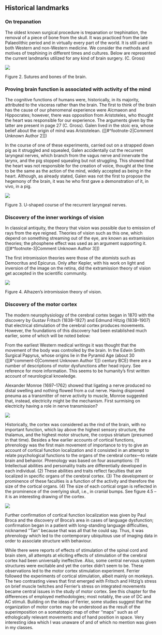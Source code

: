 ## Historical landmarks

### On trepanation

The oldest known surgical procedure is trepanation or trephination, the removal of a piece of bone from the skull. It was practiced from the late Palaeolithic period and in virtually every part of the world. It is still used in both Western and non-Western medicine. We consider the methods and motives of trephining in different times and cultures. Below are represented the current landmarks utilized for any kind of brain surgery. (C. Gross)

![](<2 - Source Material/Masters/attachments/Attachment 1.png>)

Figure 2. Sutures and bones of the brain.

### Proving brain function is associated with activity of the mind

The cognitive functions of humans were, historically, in its majority, attributed to the visceras rather than the brain. The first to think of the brain has the cause of our phenomenal experience were Alcmaeon and Hippocrates; however, there was opposition from Aristoteles, who thought the heart was responsible for our experience. The arguments given by the latter are present in page 27 (C. Gross). Galen lived in the stoic era, whose belief about the origin of mind was Aristotelean. ([[#^footnote-2|Comment Unknown Author 2]])

In the course of one of these experiments, carried out on a strapped down pig as it struggled and squealed, Galen accidentally cut the recurrent laryngeal nerves, which branch from the vagus nerve and innervate the larynx, and the pig stopped squealing but not struggling. This showed that the heart was not responsible for the creation of voice, thought at the time to be the same as the action of the mind, widely accepted as being in the heart. Although, as already stated, Galen was not the first to propose the hegemony of the brain, it was he who first gave a demonstration of it, in vivo, in a pig.

![](<2 - Source Material/Masters/attachments/Attachment 2.png>)

Figure 3. U-shaped course of the recurrent laryngeal nerves.

### Discovery of the inner workings of vision

In classical antiquity, the theory that vision was possible due to emission of rays from the eye reigned. Theories of vision such as this one, which depend on something streaming out of the eye, are known as extramission theories; the phosphene effect was used as an argument supporting it. ([[#^footnote-3|Comment Unknown Author 3]])

The first intromission theories were those of the atomists such as Democritus and Epicurus. Only after Kepler, with his work on light and inversion of the image on the retina, did the extramission theory of vision get accepted in the scientific community.

![](<2 - Source Material/Masters/attachments/Attachment 3.png>)

Figure 4. Alhazen’s intromission theory of vision.

### Discovery of the motor cortex

The modern neurophysiology of the cerebral cortex began in 1870 with the discovery by Gustav Fritsch (1838–1927) and Edmund Hitzig (1838–1907) that electrical stimulation of the cerebral cortex produces movements. However, the foundations of this discovery had been established much earlier, some of which will be noted below:

From the earliest Western medical writings it was thought that the movement of the body was controlled by the brain. In the Edwin Smith Surgical Papyrus, whose origins lie in the Pyramid Age (about 30 ([[#^comment-0|Comment Unknown Author 1]]) century BCE) there are a number of descriptions of motor dysfunctions after head injury. See reference for more information. This seems to be humanity’s first written account of neurological knowledge.

Alexander Monroe (1697–1762) showed that ligating a nerve produced no distal swelling and nothing flowed from a cut nerve. Having disproved pneuma as a transmitter of nerve activity to muscle, Monroe suggested that, instead, electricity might be the mechanism. First surmising on electricity having a role in nerve transmission?

![](<2 - Source Material/Masters/attachments/Attachment 4.png>)

Historically, the cortex was considered as the rind of the brain, with no important function, which lay above the highest sensory structure, the thalamus, and the highest motor structure, the corpus striatum (presumed in that time). Besides a few earlier accounts of cortical functions, phrenology was the first main movement of importance to try to give an account of cortical function localization and it consisted in an attempt to relate psychological functions to the organs of the cerebral cortex—to relate brain and behavior. Phrenology was based on four assumptions: (1) Intellectual abilities and personality traits are differentially developed in each individual. (2) These abilities and traits reflect faculties that are localized in specific organs of the cerebral cortex. (3) The development or prominence of these faculties is a function of the activity and therefore the size of the cortical organs. (4) The size of each cortical organ is reflected in the prominence of the overlying skull, i.e., in cranial bumps. See figure 4.5 – it is an interesting drawing of the cortex.

![](<2 - Source Material/Masters/attachments/Attachment 5.png>)

Further confirmation of cortical function localization was given by Paul Broca and the discovery of Broca’s area in cases of language dysfunction; confirmation began in a patient with long-standing language difficulties, nicknamed ‘‘Tan’’ because that was all that he could say. Thus, it was phrenology which led to the contemporary ubiquitous use of imaging data in order to associate structure with behaviour.

While there were reports of effects of stimulation of the spinal cord and brain stem, all attempts at eliciting effects of stimulation of the cerebral cortex had been universally ineffective. Also, some central nervous system structures were excitable and yet the cortex didn’t seem to be. These observations led to the motor cortex stimulation experiment. Ferrier followed the experiments of cortical stimulation, albeit mainly on monkeys. The two contrasting views that first emerged with Fritsch and Hitzig’s stress on brief muscle twitches and Ferrier’s stress on integrated movements became central issues in the study of motor cortex. See this chapter for the differences of employed methodologies; most notably, the use of DC and AC stimuli. Building on the ideas of Ferrier, some studies suggest that the organization of motor cortex may be understood as the result of the superimposition on a somatotopic map of other ‘‘maps’’ such as of ethologically relevant movements and of hand position in space. Very interesting idea which I was unaware of and of which no mention was given in my classes.
